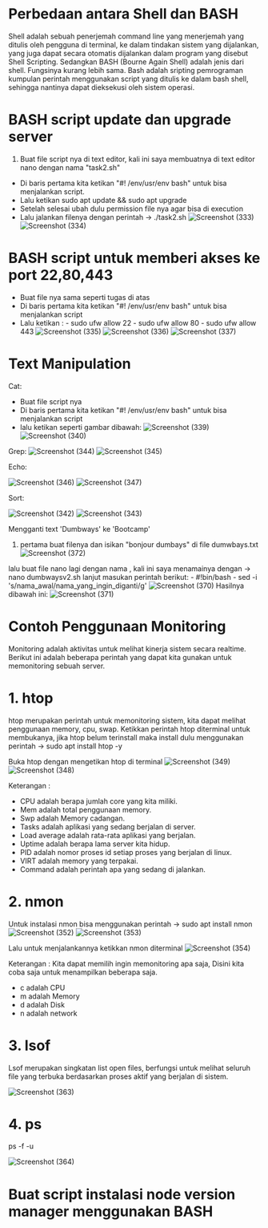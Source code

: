# Perbedaan antara Shell dan BASH
Shell adalah sebuah penerjemah command line yang menerjemah yang ditulis oleh pengguna di terminal, ke dalam tindakan sistem yang dijalankan, yang juga dapat secara otomatis dijalankan dalam program yang disebut Shell Scripting. Sedangkan BASH (Bourne Again Shell) adalah jenis dari shell. Fungsinya kurang lebih sama. Bash adalah sripting pemrograman kumpulan perintah menggunakan script yang ditulis ke dalam bash shell, sehingga nantinya dapat dieksekusi oleh sistem operasi. 

# BASH script update dan upgrade server
1. Buat file script nya di text editor, kali ini saya membuatnya di text editor nano dengan nama "task2.sh"
- Di baris pertama kita ketikan "#! /env/usr/env bash" untuk bisa menjalankan script.
- Lalu ketikan sudo apt update && sudo apt upgrade
- Setelah selesai ubah dulu permission file nya agar bisa di execution
- Lalu jalankan filenya dengan perintah -> ./task2.sh
![Screenshot (333)](https://user-images.githubusercontent.com/109257850/203273406-ffacf11c-9d96-42fd-a7fd-acf17d42f3ef.png)
![Screenshot (334)](https://user-images.githubusercontent.com/109257850/203275648-b1a03dc2-4b59-47dc-bee5-8def4e81a507.png)

# BASH script untuk memberi akses ke port 22,80,443
- Buat file nya sama seperti tugas di atas
- Di baris pertama kita ketikan "#! /env/usr/env bash" untuk bisa menjalankan script
- Lalu ketikan : - sudo ufw allow 22
                 - sudo ufw allow 80
                 - sudo ufw allow 443
![Screenshot (335)](https://user-images.githubusercontent.com/109257850/203328714-c292ad46-e5c7-4cad-b080-496ffd75e6f8.png)
![Screenshot (336)](https://user-images.githubusercontent.com/109257850/203329021-d92ec897-8ff6-48da-b2b8-1c6ef5740558.png)
![Screenshot (337)](https://user-images.githubusercontent.com/109257850/203329064-9c5f43b5-bedb-42cb-9c8e-5ddcca4096d8.png)

# Text Manipulation 
Cat:
- Buat file script nya
- Di baris pertama kita ketikan "#! /env/usr/env bash" untuk bisa menjalankan script
- lalu ketikan seperti gambar dibawah: 
![Screenshot (339)](https://user-images.githubusercontent.com/109257850/203336487-6279c417-c9b5-4af1-8bb5-02c4d15e8b5a.png)
![Screenshot (340)](https://user-images.githubusercontent.com/109257850/203336506-4b40ad0f-f441-41d7-a2f4-682c1faf332a.png)
 
Grep:
![Screenshot (344)](https://user-images.githubusercontent.com/109257850/203339108-d3089b21-d12f-47eb-9405-d1b56b3d4e8b.png)
![Screenshot (345)](https://user-images.githubusercontent.com/109257850/203339121-6af57e87-e564-4e9d-b942-d2cb097f67de.png)

Echo:

![Screenshot (346)](https://user-images.githubusercontent.com/109257850/203339612-c0d3ccc7-b333-4729-91fa-bf80ee451ba1.png)
![Screenshot (347)](https://user-images.githubusercontent.com/109257850/203339676-53ab3f68-0722-496d-bcb0-35add583b4b7.png)

Sort:

![Screenshot (342)](https://user-images.githubusercontent.com/109257850/203338321-f6db30db-e2e2-476e-810a-e76812a5c84d.png)
![Screenshot (343)](https://user-images.githubusercontent.com/109257850/203338335-c882e2c5-0a12-42f3-bc14-24a4caad827b.png)

Mengganti text 'Dumbways' ke 'Bootcamp'
1. pertama buat filenya dan isikan "bonjour dumbays" di file dumwbays.txt
![Screenshot (372)](https://user-images.githubusercontent.com/109257850/203485485-ab5cd548-df13-4afe-ae4b-8ef5890c018f.png)

lalu buat file nano lagi dengan nama <bebas>, kali ini saya menamainya dengan -> nano dumbwaysv2.sh
lanjut masukan perintah berikut: - #!bin/bash
                                 - sed -i 's/nama_awal/nama_yang_ingin_diganti/g' 
![Screenshot (370)](https://user-images.githubusercontent.com/109257850/203485744-0d41a011-f426-4810-b314-6b538924c075.png)
Hasilnya dibawah ini:
![Screenshot (371)](https://user-images.githubusercontent.com/109257850/203485809-b8771632-2615-47d9-8ef0-fe1298af2639.png)

# Contoh Penggunaan Monitoring 
Monitoring adalah aktivitas untuk melihat kinerja sistem secara realtime. Berikut ini adalah beberapa perintah yang dapat kita gunakan untuk memonitoring sebuah server.

# 1. htop
htop merupakan perintah untuk memonitoring sistem, kita dapat melihat penggunaan memory, cpu, swap. Ketikkan perintah htop diterminal untuk membukanya, jika htop belum terinstall maka install dulu menggunakan perintah -> sudo apt install htop -y

Buka htop dengan mengetikan htop di terminal
![Screenshot (349)](https://user-images.githubusercontent.com/109257850/203342978-14621053-4c76-4b41-b36c-13af894bab19.png)
![Screenshot (348)](https://user-images.githubusercontent.com/109257850/203343060-488ed884-7b9e-495b-be2d-099b070f4cb9.png)

Keterangan :

- CPU adalah berapa jumlah core yang kita miliki.
- Mem adalah total penggunaan memory.
- Swp adalah Memory cadangan.
- Tasks adalah aplikasi yang sedang berjalan di server.
- Load average adalah rata-rata aplikasi yang berjalan.
- Uptime adalah berapa lama server kita hidup.
- PID adalah nomor proses id setiap proses yang berjalan di linux.
- VIRT adalah memory yang terpakai.
- Command adalah perintah apa yang sedang di jalankan.

# 2. nmon
Untuk instalasi nmon bisa menggunakan perintah -> sudo apt install nmon
![Screenshot (352)](https://user-images.githubusercontent.com/109257850/203455611-cd47d2f6-5f98-4cd9-9815-e0a55101e53a.png)
![Screenshot (353)](https://user-images.githubusercontent.com/109257850/203455621-4ca15b02-da12-4d6d-9e90-456ecddc2fcc.png)

Lalu untuk menjalankannya ketikkan nmon diterminal
![Screenshot (354)](https://user-images.githubusercontent.com/109257850/203455881-f4df1b5b-c16a-4928-8287-00cb37c1fa2e.png)

Keterangan : Kita dapat memilih ingin memonitoring apa saja, Disini kita coba saja untuk menampilkan beberapa saja.

- c adalah CPU
- m adalah Memory
- d adalah Disk
- n adalah network

# 3. lsof
Lsof merupakan singkatan list open files, berfungsi untuk melihat seluruh file yang terbuka berdasarkan proses aktif yang berjalan di sistem.

![Screenshot (363)](https://user-images.githubusercontent.com/109257850/203479883-3a813dcd-949b-45d5-ae63-5bb7845d590d.png)

# 4. ps
ps -f -u <your-user> 
  
![Screenshot (364)](https://user-images.githubusercontent.com/109257850/203480405-6f6c7e82-7e39-470e-9f4a-22fb4b63bf40.png)

# Buat script instalasi node version manager menggunakan BASH
  
  



































